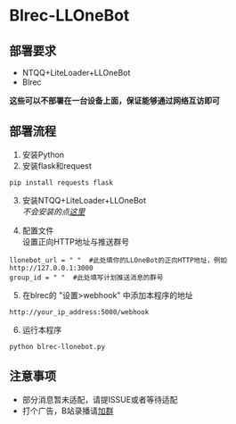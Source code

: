 # Blrec-LLOneBot

## 部署要求

- NTQQ+LiteLoader+LLOneBot
- Blrec
  
**这些可以不部署在一台设备上面，保证能够通过网络互访即可**

## 部署流程

1. 安装Python  
2. 安装flask和request  
```
pip install requests flask
```
3. 安装NTQQ+LiteLoader+LLOneBot  
*不会安装的点[这里](https://llonebot.github.io/zh-CN/guide/getting-started)*

4. 配置文件  
设置正向HTTP地址与推送群号  
```
llonebot_url = " "  #此处填你的LLOneBot的正向HTTP地址，例如http://127.0.0.1:3000
group_id = " "  #此处填写计划推送消息的群号
```

5. 在blrec的 "设置>webhook" 中添加本程序的地址  

`http://your_ip_address:5000/webhook`

6. 运行本程序  
```
python blrec-llonebot.py
```

## 注意事项

- 部分消息暂未适配，请提ISSUE或者等待适配
- 打个广告，B站录播请[加群](https://qm.qq.com/q/TormYq7hMQ)
